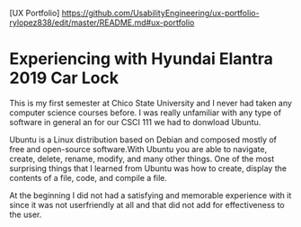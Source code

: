 [UX Portfolio] <https://github.com/UsabilityEngineering/ux-portfolio-rylopez838/edit/master/README.md#ux-portfolio>
# Experiencing with Hyundai Elantra 2019 Car Lock
This is my first semester at Chico State University and I never had taken any computer science courses before. I was really unfamiliar with any type of software in general an for our CSCI 111 we had to donwload Ubuntu.


Ubuntu is a Linux distribution based on Debian and composed mostly of free and open-source software.With Ubuntu you are able to navigate, create, delete, rename, modify, and many other things. One of the most surprising things that I learned from Ubuntu was how to create, display the contents of a file, code, and compile a file.

At the beginning I did not had a satisfying and memorable experience with it since it was not userfriendly at all and that did not add for effectiveness to the user. 
